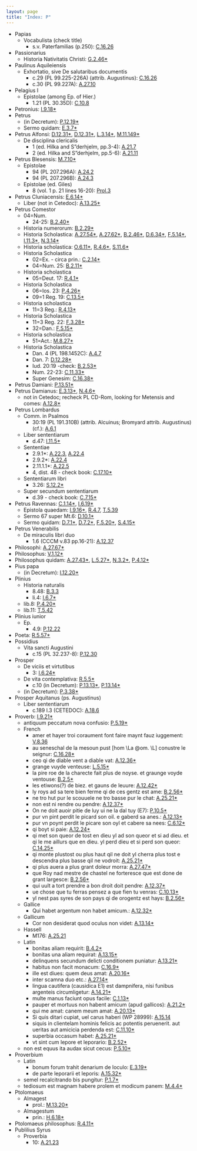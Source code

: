 ```yaml
---
layout: page
title: "Index: P"
---
```



 - Papias
   - Vocabulista (check title)
     - s.v. Paterfamilias (p.250): [C.16.26](C.16.26)
 - Passionarius
   - Historia Nativitatis Christi: [G.2.46\*](G.2.46)
 - Paulinus Aquileiensis
   - Exhortatio, sive De salutaribus documentis
     - c.29 (PL 99.225-226A) (attrib. Augustinus): [C.16.26](C.16.26)
     - c.30 (PL 99.227A): [A.27.10](A.27.10)
 - Pelagius I
   - Epistolae (among Ep. of Hier.)
     - 1.21 (PL 30.35D): [C.10.8](C.10.8)
 - Petronius: [I.9.18\*](I.9.18)
 - Petrus
   - (in Decretum): [P.12.19\*](P.12.19)
   - Sermo quidam: [E.3.7\*](E.3.7)
 - Petrus Alfonsi: [D.12.31\*](D.12.31), [D.12.31\*](D.12.31), [L.3.14\*](L.3.14), [M.11.149\*](M.11.149)
   - De disciplina clericalis
     - 1 (ed. Hilka and S”derhjelm, pp.3-4): [A.21.7](A.21.7)
     - 2 (ed. Hilka and S”derhjelm, pp.5-6): [A.21.11](A.21.11)
 - Petrus Blesensis: [M.7.10\*](M.7.10)
   - Epistolae
     - 94 (PL 207.296A): [A.24.2](A.24.2)
     - 94 (PL 207.296B): [A.24.3](A.24.3)
   - Epistolae (ed. Giles)
     -  8 (vol. 1 p. 21 lines 16-20): [Prol.3](Prol.3)
 - Petrus Cluniacensis: [E.6.14\*](E.6.14)
   - Liber (not in Cetedoc): [A.13.25\*](A.13.25)
 - Petrus Comestor
   - 04=Num.
     - 24-25: [B.2.40\*](B.2.40)
   - Historia numerorum: [B.2.29\*](B.2.29)
   - Historia Scholastica: [A.27.54\*](A.27.54), [A.27.62\*](A.27.62), [B.2.46\*](B.2.46), [D.6.34\*](D.6.34), [F.5.14\*](F.5.14), [I.11.3\*](I.11.3), [N.3.14\*](N.3.14)
   - Historia scholastica: [O.6.11\*](O.6.11), [R.4.6\*](R.4.6), [S.11.6\*](S.11.6)
   - Historia Scholastica
     - 02=Ex. - circa prin.: [C.2.14\*](C.2.14)
     - 04=Num. 25: [B.2.11\*](B.2.11)
   - Historia scholastica
     - 05=Deut. 17: [R.4.1\*](R.4.1)
   - Historia Scholastica
     - 06=Ios. 23: [P.4.26\*](P.4.26)
     - 09=1 Reg. 19: [C.13.5\*](C.13.5)
   - Historia scholastica
     - 11=3 Reg.: [R.4.13\*](R.4.13)
   - Historia Scholastica
     - 11=3 Reg. 22: [F.3.28\*](F.3.28)
     - 32=Dan.: [F.5.15\*](F.5.15)
   - Historia scholastica
     - 51=Act.: [M.8.27\*](M.8.27)
   - Historia Scholastica
     - Dan. 4 (PL 198.1452C): [A.4.7](A.4.7)
     - Dan. 7: [D.12.28\*](D.12.28)
     - Iud. 20:19 -check: [B.2.53\*](B.2.53)
     - Num. 22-23: [C.11.33\*](C.11.33)
     - Super Genesim: [C.16.38\*](C.16.38)
 - Petrus Damiani: [P.13.51\*](P.13.51)
 - Petrus Damianus: [E.3.13\*](E.3.13), [N.4.6\*](N.4.6)
   - not in Cetedoc; recheck PL CD-Rom, looking for Metensis and comes: [A.12.8\*](A.12.8)
 - Petrus Lombardus
   - Comm. in Psalmos
     - 30:19 (PL 191.310B) (attrib. Alcuinus; Bromyard attrib. Augustinus) (cf.): [A.6.1](A.6.1)
   - Liber sententiarum
     - d.47: [I.11.5\*](I.11.5)
   - Sententiae
     - 2.9.1\*: [A.22.3](A.22.3), [A.22.4](A.22.4)
     - 2.9.2\*: [A.22.4](A.22.4)
     - 2.11.1.1\*: [A.22.5](A.22.5)
     - 4, dist. 48 - check book: [C.17.10\*](C.17.10)
   - Sententiarum libri
     - 3.26: [S.12.2\*](S.12.2)
   - Super secundum sententiarum
     - d.39 - check book: [C.7.15\*](C.7.15)
 - Petrus Ravennas: [C.1.14\*](C.1.14), [I.6.19\*](I.6.19)
   - Epistola quaedam: [I.9.16\*](I.9.16), [R.4.7](R.4.7), [T.5.39](T.5.39)
   - Sermo 67 super Mt.6: [D.10.1\*](D.10.1)
   - Sermo quidam: [D.7.1\*](D.7.1), [D.7.2\*](D.7.2), [F.5.20\*](F.5.20), [S.4.15\*](S.4.15)
 - Petrus Venerabilis
   - De miraculis libri duo
     - 1.6 (CCCM v.83 pp.16-21): [A.12.37](A.12.37)
 - Philosophi: [A.27.67\*](A.27.67)
 - Philosophus: [V.1.12\*](V.1.12)
 - Philosophus quidam: [A.27.43\*](A.27.43), [L.5.27\*](L.5.27), [N.3.2\*](N.3.2), [P.4.12\*](P.4.12)
 - Pius papa
   - (in Decretum): [I.12.20\*](I.12.20)
 - Plinius
   - Historia naturalis
     - 8.48: [B.3.3](B.3.3)
     - li.4: [I.6.7\*](I.6.7)
   - lib.8: [P.4.20\*](P.4.20)
   - lib.11: [T.5.42](T.5.42)
 - Plinius iunior
   - Ep.
     - 4.9: [P.12.22](P.12.22)
 - Poeta: [R.5.57\*](R.5.57)
 - Possidius
   - Vita sancti Augustini
     - c.15 (PL 32.237-8): [P.12.30](P.12.30)
 - Prosper
   - De viciis et virtutibus
     - 3: [I.6.24\*](I.6.24)
   - De vita contemplativa: [R.5.5\*](R.5.5)
     - c.10 (in Decretum): [P.13.13\*](P.13.13), [P.13.14\*](P.13.14)
   - (in Decretum): [P.3.38\*](P.3.38)
 - Prosper Aquitanus (ps. Augustinus)
   - Liber sententiarum
     - c.189 l.3 (CETEDOC): [A.18.6](A.18.6)
 - Proverb: [I.9.21\*](I.9.21)
   - antiquum peccatum nova confusio: [P.5.19\*](P.5.19)
   - French
     - amer et hayer troi coraument font faire maynt fauz iuggement: [V.8.36](V.8.36)
     - au seneschal de la mesoun pust [hom \La @om. \L] conustre le seignur: [C.16.28\*](C.16.28)
     - ceo qi de diable vent a diable vat: [A.12.36\*](A.12.36)
     - grange vuyde venteuse: [L.5.15\*](L.5.15)
     - la pire roe de la charecte fait plus de noyse. et graunge voyde ventouse: [B.2.5\*](B.2.5)
     - les etiwons(?) de biez. et gauns de leuure: [A.12.42\*](A.12.42)
     - ly roys ad sa tere bien ferme qi de ces gentz est ame: [B.2.56\*](B.2.56)
     - ne tro hut pur le scouuele ne tro basse pur le chat: [A.25.21\*](A.25.21)
     - non est ni rendre ou pendre: [A.12.37\*](A.12.37)
     - On ne doit auoir pitie de luy ui ne la dal tuy (E7): [P.10.5\*](P.10.5)
     - pur vn pint perdit le picard son oil. e gaberd sa anes.: [A.12.13\*](A.12.13)
     - pur vn poynt perdit le picare son oyl et cabere sa nees: [C.6.12\*](C.6.12)
     - qi boyt si paie: [A.12.24\*](A.12.24)
     - qi met son queor de tost en dieu yl ad son queor et si ad dieu. et qi le me aillurs que en dieu. yl perd dieu et si perd son queor: [C.14.25\*](C.14.25)
     - qi monte plustost ou plus haut qil ne doit yl cherra plus tost e descendra plus basse qil ne vodroit: [A.25.21\*](A.25.21)
     - qi plus auera a plus grant doleur morra: [A.27.47\*](A.27.47)
     - que Roy nad mestre de chastel ne forteresce que est done de grant largesce: [B.2.56\*](B.2.56)
     - qui uult a tort prendre a bon droit doit pendre: [A.12.37\*](A.12.37)
     - ue chose que tu ferras pensez a que fien tu venras: [C.10.13\*](C.10.13)
     - yl nest pas syres de son pays qi de orogentz est hays: [B.2.56\*](B.2.56)
   - Gallice
     - Qui habet argentum non habet amicum.: [A.12.32\*](A.12.32)
   - Gallicum
     - Cor non desiderat quod oculus non videt: [A.13.14\*](A.13.14)
   - Hassell
     - M176: [A.25.21](A.25.21)
   - Latin
     - bonitas aliam requirit: [B.4.2\*](B.4.2)
     - bonitas una aliam requirat: [A.13.15\*](A.13.15)
     - delinquens secundum delicti conditionem puniatur: [A.13.21\*](A.13.21)
     - habitus non facit monacum: [C.16.9\*](C.16.9)
     - ille est diues: quem deus amat: [A.20.16\*](A.20.16)
     - inter scamna duo etc.: [A.27.14\*](A.27.14)
     - lingua cautifera (causidica E1) est dampnifera, nisi funibus argenteis circumligetur: [A.14.21\*](A.14.21)
     - multe manus faciunt opus facile: [C.1.13\*](C.1.13)
     - pauper et mortuus non habent amicum (apud gallicos): [A.21.2\*](A.21.2)
     - qui me amat: canem meum amat: [A.20.13\*](A.20.13)
     - Si quis ditari cupiat, uel carus haberi (WP 28999): [A.15.14](A.15.14)
     - siquis in clientelam hominis felicis ac potentis peruenerit. aut ueritas aut amicicia perdenda est: [C.11.10\*](C.11.10)
     - superbia occasum habet: [A.25.21\*](A.25.21)
     - vt sint cum lepore et leporario: [B.2.52\*](B.2.52)
   - non est equus ita audax sicut cecus: [P.5.10\*](P.5.10)
 - Proverbium
   - Latin
     - bonum forum trahit denarium de loculo: [E.3.19\*](E.3.19)
     - de parte leporarii et leporis: [A.15.32\*](A.15.32)
   - semel recalcitrando bis pungitur: [P.1.7\*](P.1.7)
   - tediosum est magnam habere prolem et modicum panem: [M.4.4\*](M.4.4)
 - Ptolomaeus
   - Almagest
     - prol.: [M.13.20\*](M.13.20)
   - Almagestum
     - prin.: [H.6.18\*](H.6.18)
 - Ptolomaeus philosophus: [R.4.11\*](R.4.11)
 - Publilius Syrus
   - Proverbia
     - 10: [A.21.23](A.21.23)
